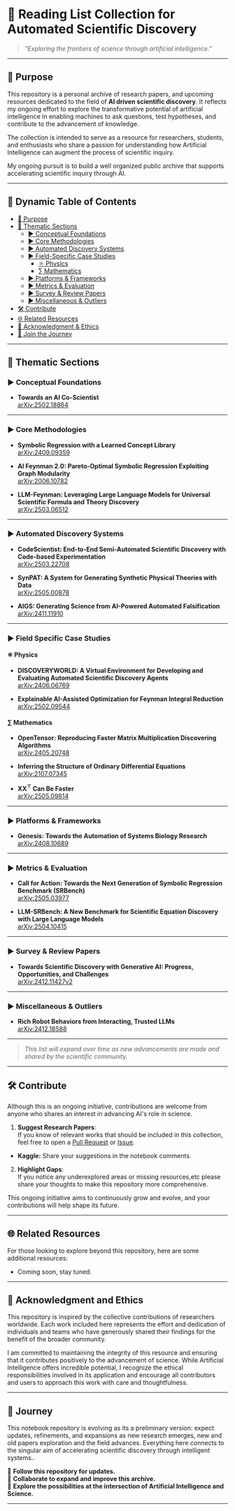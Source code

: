 # **🚀 Reading List Collection for Automated Scientific Discovery**

> *"Exploring the frontiers of science through artificial intelligence."*

---

## 🌌 Purpose

This repository is a personal archive of research papers, and upcoming resources dedicated to the field of **AI driven scientific discovery**. It reflects my ongoing effort to explore the transformative potential of artificial intelligence in enabling machines to ask questions, test hypotheses, and contribute to the advancement of knowledge.

The collection is intended to serve as a resource for researchers, students, and enthusiasts who share a passion for understanding how Artificial Intelligence can augment the process of scientific inquiry.

My ongoing pursuit is to build a well organized public archive that supports accelerating scientific inquiry through AI.

---

## 🧭 Dynamic Table of Contents

- [🌌 Purpose](#-purpose)  
- [📂 Thematic Sections](#-thematic-sections)  
  - [▶️ Conceptual Foundations](#conceptual-foundations)  
  - [▶️ Core Methodologies](#core-methodologies)  
  - [▶️ Automated Discovery Systems](#automated-discovery-systems)  
  - [▶️ Field-Specific Case Studies](#field-specific-case-studies)  
    - [⚛️ Physics](#-physics)  
    - [∑ Mathematics](#-mathematics)  
  - [▶️ Platforms & Frameworks](#platforms--frameworks)  
  - [▶️ Metrics & Evaluation](#metrics--evaluation)  
  - [▶️ Survey & Review Papers](#survey--review-papers)  
  - [▶️ Miscellaneous & Outliers](#miscellaneous--outliers)  
- [🛠️ Contribute](#-contribute)  
- [🌐 Related Resources](#-related-resources)  
- [📜 Acknowledgment & Ethics](#-acknowledgment--ethics)  
- [📣 Join the Journey](#-join-the-journey)  

---

## 📂 Thematic Sections

### ▶️ Conceptual Foundations
- **Towards an AI Co-Scientist**  
  [arXiv:2502.18864](https://arxiv.org/abs/2502.18864)

---

### ▶️ Core Methodologies
- **Symbolic Regression with a Learned Concept Library**  
  [arXiv:2409.09359](https://arxiv.org/abs/2409.09359)

- **AI Feynman 2.0: Pareto-Optimal Symbolic Regression Exploiting Graph Modularity**  
  [arXiv:2006.10782](https://arxiv.org/abs/2006.10782)

- **LLM-Feynman: Leveraging Large Language Models for Universal Scientific Formula and Theory Discovery**  
  [arXiv:2503.06512](https://arxiv.org/abs/2503.06512)

---

### ▶️ Automated Discovery Systems
- **CodeScientist: End-to-End Semi-Automated Scientific Discovery with Code-based Experimentation**  
  [arXiv:2503.22708](https://arxiv.org/abs/2503.22708)

- **SynPAT: A System for Generating Synthetic Physical Theories with Data**  
  [arXiv:2505.00878](https://arxiv.org/abs/2505.00878)

- **AIGS: Generating Science from AI-Powered Automated Falsification**  
  [arXiv:2411.11910](https://arxiv.org/abs/2411.11910)

---

### ▶️ Field Specific Case Studies

#### ⚛️ Physics
- **DISCOVERYWORLD: A Virtual Environment for Developing and Evaluating Automated Scientific Discovery Agents**  
  [arXiv:2406.06769](https://arxiv.org/abs/2406.06769)

- **Explainable AI-Assisted Optimization for Feynman Integral Reduction**  
  [arXiv:2502.09544](https://arxiv.org/abs/2502.09544)

#### ∑ Mathematics
- **OpenTensor: Reproducing Faster Matrix Multiplication Discovering Algorithms**  
  [arXiv:2405.20748](https://arxiv.org/abs/2405.20748)

- **Inferring the Structure of Ordinary Differential Equations**  
  [arXiv:2107.07345](https://arxiv.org/abs/2107.07345)

- **$\mathbf{X X^{\top}}$ Can Be Faster**  
  [arXiv:2505.09814](https://arxiv.org/abs/2505.09814)

---

### ▶️ Platforms & Frameworks
- **Genesis: Towards the Automation of Systems Biology Research**  
  [arXiv:2408.10689](https://arxiv.org/abs/2408.10689)

---

### ▶️ Metrics & Evaluation
- **Call for Action: Towards the Next Generation of Symbolic Regression Benchmark (SRBench)**  
  [arXiv:2505.03977](https://arxiv.org/abs/2505.03977)

- **LLM-SRBench: A New Benchmark for Scientific Equation Discovery with Large Language Models**  
  [arXiv:2504.10415](https://arxiv.org/abs/2504.10415)

---

### ▶️ Survey & Review Papers
- **Towards Scientific Discovery with Generative AI: Progress, Opportunities, and Challenges**  
  [arXiv:2412.11427v2](https://arxiv.org/abs/2412.11427v2)

---

### ▶️ Miscellaneous & Outliers
- **Rich Robot Behaviors from Interacting, Trusted LLMs**  
  [arXiv:2412.18588](https://arxiv.org/abs/2412.18588)

---


> *This list will expand over time as new advancements are made and shared by the scientific community.*


---

## 🛠️ Contribute

Although this is an ongoing initiative, contributions are welcome from anyone who shares an interest in advancing AI's role in science.

1. **Suggest Research Papers**:  
   If you know of relevant works that should be included in this collection, feel free to open a [Pull Request](https://github.com/Alphino1/Reading-List-Collection-for-Scientific-Discovery/pulls) or [Issue](https://github.com/Alphino1/Reading-List-Collection-for-Scientific-Discovery/issues).

- **Kaggle:** Share your suggestions in the notebook comments.

2. **Highlight Gaps**:  
   If you notice any underexplored areas or missing resources,etc please share your thoughts to make this repository more comprehensive.

This ongoing initiative aims to continuously grow and evolve, and your contributions will help shape its future.

---

## 🌐 Related Resources

For those looking to explore beyond this repository, here are some additional resources:
- Coming soon, stay tuned.

---

## 📜 Acknowledgment and Ethics

This repository is inspired by the collective contributions of researchers worldwide. Each work included here represents the effort and dedication of individuals and teams who have generously shared their findings for the benefit of the broader community.

I am committed to maintaining the integrity of this resource and ensuring that it contributes positively to the advancement of science. While Artificial Intelligence offers incredible potential, I recognize the ethical responsibilities involved in its application and encourage all contributors and users to approach this work with care and thoughtfulness.

---

## 📣 Journey

This notebook repository is evolving as its a preliminary version: expect updates, refinements, and expansions as new research emerges, new and old papers exploration and the field advances. Everything here connects to the singular aim of accelerating scientific discovery through intelligent systems..

🌟 **Follow this repository for updates.**  
🌟 **Collaborate to expand and improve this archive.**  
🌟 **Explore the possibilities at the intersection of Artificial Intelligence and Science.**

---
